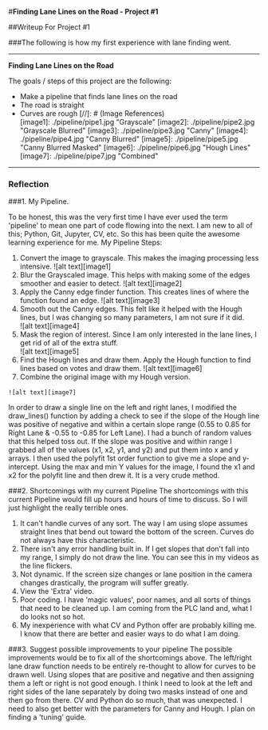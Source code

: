 #**Finding Lane Lines on the Road - Project #1** 

##Writeup For Project #1

###The following is how my first experience with lane finding went.

---

**Finding Lane Lines on the Road**

The goals / steps of this project are the following:
* Make a pipeline that finds lane lines on the road
* The road is straight
* Curves are rough
[//]: # (Image References)  
[image1]: ./pipeline/pipe1.jpg "Grayscale"
[image2]: ./pipeline/pipe2.jpg "Grayscale Blurred"
[image3]: ./pipeline/pipe3.jpg "Canny"
[image4]: ./pipeline/pipe4.jpg "Canny Blurred"
[image5]: ./pipeline/pipe5.jpg "Canny Blurred Masked"
[image6]: ./pipeline/pipe6.jpg "Hough Lines"
[image7]: ./pipeline/pipe7.jpg "Combined"
---

### Reflection

###1. My Pipeline.

To be honest, this was the very first time I have ever used the term 'pipeline' to mean one part of code flowing into the next. I am new to all of this; Python, Git, Jupyter, CV, etc. So this has been quite the awesome learning experience for me.
My Pipeline Steps:
  1. Convert the image to grayscale. This makes the imaging processing less intensive.
    ![alt text][image1]
  2. Blur the Grayscaled image. This helps with making some of the edges smoother and easier to detect.
    ![alt text][image2]
  3. Apply the Canny edge finder function. This creates lines of where the function found an edge.
    ![alt text][image3]
  4. Smooth out the Canny edges. This felt like it helped with the Hough lines, but I was changing so many parameters, I am not sure if   it did.  
    ![alt text][image4]
  5. Mask the region of interest. Since I am only interested in the lane lines, I get rid of all of the extra stuff.  
    ![alt text][image5]
  6. Find the Hough lines and draw them. Apply the Hough function to find lines based on votes and draw them.
    ![alt text][image6]  
  7. Combine the original image with my Hough version.
    
    
    
    
    ![alt text][image7]


In order to draw a single line on the left and right lanes, I modified the draw_lines() function by adding a check to see if the slope of the Hough line was positive of negative and within a certain slope range (0.55 to 0.85 for Right Lane & -0.55 to -0.85 for Left Lane). I had a bunch of random values that this helped toss out. If the slope was positive and within range I grabbed all of the values (x1, x2, y1, and y2) and put them into x and y arrays. I then used the polyfit 1st order function to give me a slope and y-intercept. Using the max and min Y values for the image, I found the x1 and x2 for the polyfit line and then drew it. It is a very crude method.


###2. Shortcomings with my current Pipeline
The shortcomings with this current Pipeline would fill up hours and hours of time to discuss. So I will just highlight the really terrible ones.
  1. It can't handle curves of any sort. The way I am using slope assumes straight lines that bend out toward the bottom of the screen. Curves do not always have this characteristic.
  2. There isn't any error handling built in. If I get slopes that don't fall into my range, I simply do not draw the line. You can see this in my videos as the line flickers.
  3. Not dynamic. If the screen size changes or lane position in the camera changes drastically, the program will suffer greatly.
  4. View the 'Extra' video.
  5. Poor coding. I have 'magic values', poor names, and all sorts of things that need to be cleaned up. I am coming from the PLC land and, what I do looks not so hot.
  6. My inexperience with what CV and Python offer are probably killing me. I know that there are better and easier ways to do what I am doing.
     
  
###3. Suggest possible improvements to your pipeline
The possible improvements would be to fix all of the shortcomings above. The left/right lane draw function needs to be entirely re-thought to allow for curves to be drawn well. Using slopes that are positive and negative and then assigning them a left or right is not good enough. I think I need to look at the left and right sides of the lane separately by doing two masks instead of one and then go from there. CV and Python do so much, that was unexpected. I need to also get better with the parameters for Canny and Hough. I plan on finding a 'tuning' guide.

